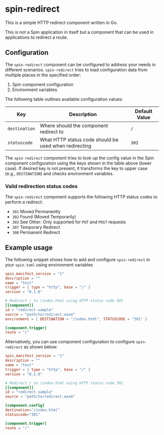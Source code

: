 # spin-redirect

This is a simple HTTP redirect component written in Go.

This is not a Spin application in itself but a component that can be used in applications to redirect a route.

## Configuration

The `spin-redirect` component can be configured to address your needs in different scenarios. `spin-redirect` tries to load configuration data from multiple places in the specified order:

1. Spin component configuration
2. Environment variables

The following table outlines available configuration values:

| Key           | Description                                           | Default Value    |
|---------------|-------------------------------------------------------|------------------|
| `destination` | Where should the component redirect to                | `/`              |
| `statuscode`  | What HTTP status code should be used when redirecting | `302`            |

The `spin-redirect` component tries to look up the config value in the Spin component configuration using the keys shown in the table above (lower case). If desired key is not present, it transforms the key to upper case (e.g., `DESTINATION`) and checks environment variables.

### Valid redirection status codes

The `spin-redirect` component supports the following HTTP status codes to perform a redirect:

- `301` Moved Permanently
- `302` Found (Moved Temporarily)
- `303` See Other: Only supported for `PUT` and `POST` requests
- `307` Temporary Redirect
- `308` Permanent Redirect

## Example usage

The following snippet shows how to add and configure `spin-redirect` in your `spin.toml` using environment variables

```toml
spin_manifest_version = "1"
description = ""
name = "test"
trigger = { type = "http", base = "/" }
version = "0.1.0"

# Redirect / to /index.html using HTTP status code 301
[[component]]
id = "redirect-sample"
source = "path/to/redirect.wasm"
environment = { DESTINATION = "/index.html", STATUSCODE = "301" }

[component.trigger]
route = "/"
```

Alternatively, you can use component configuration to configure `spin-redirect` as shown below:

```toml
spin_manifest_version = "1"
description = ""
name = "test"
trigger = { type = "http", base = "/" }
version = "0.1.0"

# Redirect / to /index.html using HTTP status code 301
[[component]]
id = "redirect-sample"
source = "path/to/redirect.wasm"

[component.config]
destination="/index.html"
statuscode="301"

[component.trigger]
route = "/"

```
